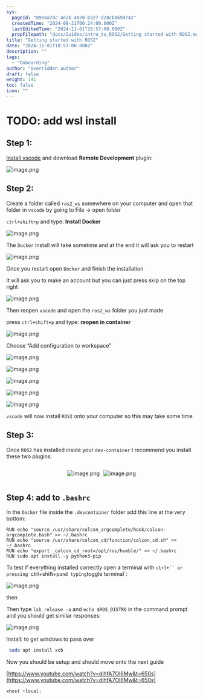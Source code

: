 ```yaml
---
sys:
  pageId: "89e0a78c-4e2b-4070-b327-d28cb0694742"
  createdTime: "2024-08-21T00:24:00.000Z"
  lastEditedTime: "2024-11-01T18:57:00.000Z"
  propFilepath: "docs/Guides/intro_to_ROS2/Getting started with ROS2.md"
title: "Getting started with ROS2"
date: "2024-11-01T18:57:00.000Z"
description: ""
tags:
  - "Onboarding"
author: "Overridden author"
draft: false
weight: 141
toc: false
icon: ""
---
```


# TODO: add wsl install

## Step 1:

[Install vscode](https://code.visualstudio.com/download) and download **Remote Development** plugin:

![image.png](https://prod-files-secure.s3.us-west-2.amazonaws.com/d518164a-d88e-44d1-a4ee-3adb3bd8bce0/efb52993-1881-4a40-b95e-6f020334f022/image.png?X-Amz-Algorithm=AWS4-HMAC-SHA256&X-Amz-Content-Sha256=UNSIGNED-PAYLOAD&X-Amz-Credential=ASIAZI2LB4663THDLG3J%2F20250220%2Fus-west-2%2Fs3%2Faws4_request&X-Amz-Date=20250220T050815Z&X-Amz-Expires=3600&X-Amz-Security-Token=IQoJb3JpZ2luX2VjEI3%2F%2F%2F%2F%2F%2F%2F%2F%2F%2FwEaCXVzLXdlc3QtMiJHMEUCIQC%2FFCcfB7iliIgVYdBvvEhAZU6SHYTPzwvHi9ltbo2XEAIgbpLRGk%2FfjUArMsHdwadUil2dO3E3fOsSninSDdCdRSkqiAQItv%2F%2F%2F%2F%2F%2F%2F%2F%2F%2FARAAGgw2Mzc0MjMxODM4MDUiDBW09bfmux29aba%2FuSrcAysU52nqoD8%2FyUhUW8EYWlDbRGPpCRCDujRb0z5OH1fhdhFh8b39JneAYOyOlvCWY5KWZh%2B2Vz8SxdsDyoeZ5PseE9EtA49bipE6gw0q9zZLAFu9HtYrRmwu%2B2HwoXuUyyoV5%2Bg6rJbhFdYSuSqx3H9k%2Fd7vYxXe%2B6jqfvtkB3MXxufH4gWmbbva9plC8Wrm2EKQMHYmpIjgskPiACGFlQ6vvxdC4kBfJfkEifLNeL7P7YVNHxbbL8GPQb%2FHuqI32qc1XHSO5OGqgjiZCpbDKavc0fo5%2FVtHtnWOZXmn9n3y9VfrciC%2Bbk6RWZPWNUEqY%2FQQ3dCyC5k%2BsGxbeLBThOw2LQhOVYTJGccDU29%2FWnRn7AeYB%2FUYN0pLWTYOUYLY9YfexiZFHCZU2PygOrA8lsc4znzbMepQSV3On1nfolpR1PbBKxFQS8alKkK%2BKAIjxrCZfUitxMLUc0%2FssklxftA%2FzVIer0Gx8V7%2B7%2FR9RXQUUHao3%2BrzUt6TIsd1tFogIss4jJYCWXqlX2KEbg88kwA92JaCcB4ibkX7ePDC4ERhnqijaxycTAnLHLAuMGkW4pPipQpvje27hj98%2BC08dz%2Fc3fvIOrDat8xTMqm5xAluSgtveVJdtKwFm8FiMMnf2r0GOqUBB11PIXb5GJ1Usn0WNrSeKp18gJgsHbP%2FDENfkeGtcHah%2FMy1uck3UVTUn3DR0tqFzTgnhNSRl3kXQVl%2Fgwz43WpsoivAkxtbejPOlNKdgvUJbTkmBd%2F%2F1%2BFcKO22cz2xGsGtWQlURKYhRFmXzzBHwiauRseV7xRe8A37TPDB%2F5RgOXylaOpkn9u2vbgUChIyjdQyZW%2B3oTlmJUHt0eSZn9%2FAUTID&X-Amz-Signature=26ac675979c4de40fcc6a037928a910c5ff23b111b791c5b70c111ebcf513964&X-Amz-SignedHeaders=host&x-id=GetObject)

## Step 2:

Create a folder called `ros2_ws` somewhere on your computer and open that folder in `vscode` by going to File → open folder 

`ctrl+shift+p` and type: **Install Docker**

![image.png](https://prod-files-secure.s3.us-west-2.amazonaws.com/d518164a-d88e-44d1-a4ee-3adb3bd8bce0/2269dc0e-1cd5-47ff-bceb-c04ad9b2eab0/image.png?X-Amz-Algorithm=AWS4-HMAC-SHA256&X-Amz-Content-Sha256=UNSIGNED-PAYLOAD&X-Amz-Credential=ASIAZI2LB4663THDLG3J%2F20250220%2Fus-west-2%2Fs3%2Faws4_request&X-Amz-Date=20250220T050816Z&X-Amz-Expires=3600&X-Amz-Security-Token=IQoJb3JpZ2luX2VjEI3%2F%2F%2F%2F%2F%2F%2F%2F%2F%2FwEaCXVzLXdlc3QtMiJHMEUCIQC%2FFCcfB7iliIgVYdBvvEhAZU6SHYTPzwvHi9ltbo2XEAIgbpLRGk%2FfjUArMsHdwadUil2dO3E3fOsSninSDdCdRSkqiAQItv%2F%2F%2F%2F%2F%2F%2F%2F%2F%2FARAAGgw2Mzc0MjMxODM4MDUiDBW09bfmux29aba%2FuSrcAysU52nqoD8%2FyUhUW8EYWlDbRGPpCRCDujRb0z5OH1fhdhFh8b39JneAYOyOlvCWY5KWZh%2B2Vz8SxdsDyoeZ5PseE9EtA49bipE6gw0q9zZLAFu9HtYrRmwu%2B2HwoXuUyyoV5%2Bg6rJbhFdYSuSqx3H9k%2Fd7vYxXe%2B6jqfvtkB3MXxufH4gWmbbva9plC8Wrm2EKQMHYmpIjgskPiACGFlQ6vvxdC4kBfJfkEifLNeL7P7YVNHxbbL8GPQb%2FHuqI32qc1XHSO5OGqgjiZCpbDKavc0fo5%2FVtHtnWOZXmn9n3y9VfrciC%2Bbk6RWZPWNUEqY%2FQQ3dCyC5k%2BsGxbeLBThOw2LQhOVYTJGccDU29%2FWnRn7AeYB%2FUYN0pLWTYOUYLY9YfexiZFHCZU2PygOrA8lsc4znzbMepQSV3On1nfolpR1PbBKxFQS8alKkK%2BKAIjxrCZfUitxMLUc0%2FssklxftA%2FzVIer0Gx8V7%2B7%2FR9RXQUUHao3%2BrzUt6TIsd1tFogIss4jJYCWXqlX2KEbg88kwA92JaCcB4ibkX7ePDC4ERhnqijaxycTAnLHLAuMGkW4pPipQpvje27hj98%2BC08dz%2Fc3fvIOrDat8xTMqm5xAluSgtveVJdtKwFm8FiMMnf2r0GOqUBB11PIXb5GJ1Usn0WNrSeKp18gJgsHbP%2FDENfkeGtcHah%2FMy1uck3UVTUn3DR0tqFzTgnhNSRl3kXQVl%2Fgwz43WpsoivAkxtbejPOlNKdgvUJbTkmBd%2F%2F1%2BFcKO22cz2xGsGtWQlURKYhRFmXzzBHwiauRseV7xRe8A37TPDB%2F5RgOXylaOpkn9u2vbgUChIyjdQyZW%2B3oTlmJUHt0eSZn9%2FAUTID&X-Amz-Signature=fbcfb466af64c8e6908b70448c4cdc7981af5824f909448258a7610029722e95&X-Amz-SignedHeaders=host&x-id=GetObject)

The `Docker` install will take sometime and at the end it will ask you to restart

![image.png](https://prod-files-secure.s3.us-west-2.amazonaws.com/d518164a-d88e-44d1-a4ee-3adb3bd8bce0/ed233f78-be33-4b1f-b89c-9c346c0e961e/image.png?X-Amz-Algorithm=AWS4-HMAC-SHA256&X-Amz-Content-Sha256=UNSIGNED-PAYLOAD&X-Amz-Credential=ASIAZI2LB4663THDLG3J%2F20250220%2Fus-west-2%2Fs3%2Faws4_request&X-Amz-Date=20250220T050816Z&X-Amz-Expires=3600&X-Amz-Security-Token=IQoJb3JpZ2luX2VjEI3%2F%2F%2F%2F%2F%2F%2F%2F%2F%2FwEaCXVzLXdlc3QtMiJHMEUCIQC%2FFCcfB7iliIgVYdBvvEhAZU6SHYTPzwvHi9ltbo2XEAIgbpLRGk%2FfjUArMsHdwadUil2dO3E3fOsSninSDdCdRSkqiAQItv%2F%2F%2F%2F%2F%2F%2F%2F%2F%2FARAAGgw2Mzc0MjMxODM4MDUiDBW09bfmux29aba%2FuSrcAysU52nqoD8%2FyUhUW8EYWlDbRGPpCRCDujRb0z5OH1fhdhFh8b39JneAYOyOlvCWY5KWZh%2B2Vz8SxdsDyoeZ5PseE9EtA49bipE6gw0q9zZLAFu9HtYrRmwu%2B2HwoXuUyyoV5%2Bg6rJbhFdYSuSqx3H9k%2Fd7vYxXe%2B6jqfvtkB3MXxufH4gWmbbva9plC8Wrm2EKQMHYmpIjgskPiACGFlQ6vvxdC4kBfJfkEifLNeL7P7YVNHxbbL8GPQb%2FHuqI32qc1XHSO5OGqgjiZCpbDKavc0fo5%2FVtHtnWOZXmn9n3y9VfrciC%2Bbk6RWZPWNUEqY%2FQQ3dCyC5k%2BsGxbeLBThOw2LQhOVYTJGccDU29%2FWnRn7AeYB%2FUYN0pLWTYOUYLY9YfexiZFHCZU2PygOrA8lsc4znzbMepQSV3On1nfolpR1PbBKxFQS8alKkK%2BKAIjxrCZfUitxMLUc0%2FssklxftA%2FzVIer0Gx8V7%2B7%2FR9RXQUUHao3%2BrzUt6TIsd1tFogIss4jJYCWXqlX2KEbg88kwA92JaCcB4ibkX7ePDC4ERhnqijaxycTAnLHLAuMGkW4pPipQpvje27hj98%2BC08dz%2Fc3fvIOrDat8xTMqm5xAluSgtveVJdtKwFm8FiMMnf2r0GOqUBB11PIXb5GJ1Usn0WNrSeKp18gJgsHbP%2FDENfkeGtcHah%2FMy1uck3UVTUn3DR0tqFzTgnhNSRl3kXQVl%2Fgwz43WpsoivAkxtbejPOlNKdgvUJbTkmBd%2F%2F1%2BFcKO22cz2xGsGtWQlURKYhRFmXzzBHwiauRseV7xRe8A37TPDB%2F5RgOXylaOpkn9u2vbgUChIyjdQyZW%2B3oTlmJUHt0eSZn9%2FAUTID&X-Amz-Signature=17dcfb4a4c33182e83167fbbcf9b13d1b7f8aca4968a53bbb5383bb9b90056d2&X-Amz-SignedHeaders=host&x-id=GetObject)

Once you restart open `Docker` and finish the installation

It will ask you to make an account but you can just press skip on the top right

![image.png](https://prod-files-secure.s3.us-west-2.amazonaws.com/d518164a-d88e-44d1-a4ee-3adb3bd8bce0/21010ad9-1659-4fd9-9f59-9932a09b2a3d/image.png?X-Amz-Algorithm=AWS4-HMAC-SHA256&X-Amz-Content-Sha256=UNSIGNED-PAYLOAD&X-Amz-Credential=ASIAZI2LB4663THDLG3J%2F20250220%2Fus-west-2%2Fs3%2Faws4_request&X-Amz-Date=20250220T050816Z&X-Amz-Expires=3600&X-Amz-Security-Token=IQoJb3JpZ2luX2VjEI3%2F%2F%2F%2F%2F%2F%2F%2F%2F%2FwEaCXVzLXdlc3QtMiJHMEUCIQC%2FFCcfB7iliIgVYdBvvEhAZU6SHYTPzwvHi9ltbo2XEAIgbpLRGk%2FfjUArMsHdwadUil2dO3E3fOsSninSDdCdRSkqiAQItv%2F%2F%2F%2F%2F%2F%2F%2F%2F%2FARAAGgw2Mzc0MjMxODM4MDUiDBW09bfmux29aba%2FuSrcAysU52nqoD8%2FyUhUW8EYWlDbRGPpCRCDujRb0z5OH1fhdhFh8b39JneAYOyOlvCWY5KWZh%2B2Vz8SxdsDyoeZ5PseE9EtA49bipE6gw0q9zZLAFu9HtYrRmwu%2B2HwoXuUyyoV5%2Bg6rJbhFdYSuSqx3H9k%2Fd7vYxXe%2B6jqfvtkB3MXxufH4gWmbbva9plC8Wrm2EKQMHYmpIjgskPiACGFlQ6vvxdC4kBfJfkEifLNeL7P7YVNHxbbL8GPQb%2FHuqI32qc1XHSO5OGqgjiZCpbDKavc0fo5%2FVtHtnWOZXmn9n3y9VfrciC%2Bbk6RWZPWNUEqY%2FQQ3dCyC5k%2BsGxbeLBThOw2LQhOVYTJGccDU29%2FWnRn7AeYB%2FUYN0pLWTYOUYLY9YfexiZFHCZU2PygOrA8lsc4znzbMepQSV3On1nfolpR1PbBKxFQS8alKkK%2BKAIjxrCZfUitxMLUc0%2FssklxftA%2FzVIer0Gx8V7%2B7%2FR9RXQUUHao3%2BrzUt6TIsd1tFogIss4jJYCWXqlX2KEbg88kwA92JaCcB4ibkX7ePDC4ERhnqijaxycTAnLHLAuMGkW4pPipQpvje27hj98%2BC08dz%2Fc3fvIOrDat8xTMqm5xAluSgtveVJdtKwFm8FiMMnf2r0GOqUBB11PIXb5GJ1Usn0WNrSeKp18gJgsHbP%2FDENfkeGtcHah%2FMy1uck3UVTUn3DR0tqFzTgnhNSRl3kXQVl%2Fgwz43WpsoivAkxtbejPOlNKdgvUJbTkmBd%2F%2F1%2BFcKO22cz2xGsGtWQlURKYhRFmXzzBHwiauRseV7xRe8A37TPDB%2F5RgOXylaOpkn9u2vbgUChIyjdQyZW%2B3oTlmJUHt0eSZn9%2FAUTID&X-Amz-Signature=91e909ec8759d41554493cf60acf7c54330ede7951dd23f59b8cc44eac230fe6&X-Amz-SignedHeaders=host&x-id=GetObject)

Then reopen `vscode` and open the `ros2_ws` folder you just made

press `ctrl+shift+p` and type: **reopen in container**

![image.png](https://prod-files-secure.s3.us-west-2.amazonaws.com/d518164a-d88e-44d1-a4ee-3adb3bd8bce0/4e93b8c2-41ad-488c-8095-c74205196118/image.png?X-Amz-Algorithm=AWS4-HMAC-SHA256&X-Amz-Content-Sha256=UNSIGNED-PAYLOAD&X-Amz-Credential=ASIAZI2LB4663THDLG3J%2F20250220%2Fus-west-2%2Fs3%2Faws4_request&X-Amz-Date=20250220T050816Z&X-Amz-Expires=3600&X-Amz-Security-Token=IQoJb3JpZ2luX2VjEI3%2F%2F%2F%2F%2F%2F%2F%2F%2F%2FwEaCXVzLXdlc3QtMiJHMEUCIQC%2FFCcfB7iliIgVYdBvvEhAZU6SHYTPzwvHi9ltbo2XEAIgbpLRGk%2FfjUArMsHdwadUil2dO3E3fOsSninSDdCdRSkqiAQItv%2F%2F%2F%2F%2F%2F%2F%2F%2F%2FARAAGgw2Mzc0MjMxODM4MDUiDBW09bfmux29aba%2FuSrcAysU52nqoD8%2FyUhUW8EYWlDbRGPpCRCDujRb0z5OH1fhdhFh8b39JneAYOyOlvCWY5KWZh%2B2Vz8SxdsDyoeZ5PseE9EtA49bipE6gw0q9zZLAFu9HtYrRmwu%2B2HwoXuUyyoV5%2Bg6rJbhFdYSuSqx3H9k%2Fd7vYxXe%2B6jqfvtkB3MXxufH4gWmbbva9plC8Wrm2EKQMHYmpIjgskPiACGFlQ6vvxdC4kBfJfkEifLNeL7P7YVNHxbbL8GPQb%2FHuqI32qc1XHSO5OGqgjiZCpbDKavc0fo5%2FVtHtnWOZXmn9n3y9VfrciC%2Bbk6RWZPWNUEqY%2FQQ3dCyC5k%2BsGxbeLBThOw2LQhOVYTJGccDU29%2FWnRn7AeYB%2FUYN0pLWTYOUYLY9YfexiZFHCZU2PygOrA8lsc4znzbMepQSV3On1nfolpR1PbBKxFQS8alKkK%2BKAIjxrCZfUitxMLUc0%2FssklxftA%2FzVIer0Gx8V7%2B7%2FR9RXQUUHao3%2BrzUt6TIsd1tFogIss4jJYCWXqlX2KEbg88kwA92JaCcB4ibkX7ePDC4ERhnqijaxycTAnLHLAuMGkW4pPipQpvje27hj98%2BC08dz%2Fc3fvIOrDat8xTMqm5xAluSgtveVJdtKwFm8FiMMnf2r0GOqUBB11PIXb5GJ1Usn0WNrSeKp18gJgsHbP%2FDENfkeGtcHah%2FMy1uck3UVTUn3DR0tqFzTgnhNSRl3kXQVl%2Fgwz43WpsoivAkxtbejPOlNKdgvUJbTkmBd%2F%2F1%2BFcKO22cz2xGsGtWQlURKYhRFmXzzBHwiauRseV7xRe8A37TPDB%2F5RgOXylaOpkn9u2vbgUChIyjdQyZW%2B3oTlmJUHt0eSZn9%2FAUTID&X-Amz-Signature=52d3df3a5fba7dc2f1b73cce42ef251954bb2ced9de6620e3206b3da2178b726&X-Amz-SignedHeaders=host&x-id=GetObject)

Choose “Add configuration to workspace”

![image.png](https://prod-files-secure.s3.us-west-2.amazonaws.com/d518164a-d88e-44d1-a4ee-3adb3bd8bce0/9560b282-5060-4989-ba37-97e7b2c22476/image.png?X-Amz-Algorithm=AWS4-HMAC-SHA256&X-Amz-Content-Sha256=UNSIGNED-PAYLOAD&X-Amz-Credential=ASIAZI2LB4663THDLG3J%2F20250220%2Fus-west-2%2Fs3%2Faws4_request&X-Amz-Date=20250220T050816Z&X-Amz-Expires=3600&X-Amz-Security-Token=IQoJb3JpZ2luX2VjEI3%2F%2F%2F%2F%2F%2F%2F%2F%2F%2FwEaCXVzLXdlc3QtMiJHMEUCIQC%2FFCcfB7iliIgVYdBvvEhAZU6SHYTPzwvHi9ltbo2XEAIgbpLRGk%2FfjUArMsHdwadUil2dO3E3fOsSninSDdCdRSkqiAQItv%2F%2F%2F%2F%2F%2F%2F%2F%2F%2FARAAGgw2Mzc0MjMxODM4MDUiDBW09bfmux29aba%2FuSrcAysU52nqoD8%2FyUhUW8EYWlDbRGPpCRCDujRb0z5OH1fhdhFh8b39JneAYOyOlvCWY5KWZh%2B2Vz8SxdsDyoeZ5PseE9EtA49bipE6gw0q9zZLAFu9HtYrRmwu%2B2HwoXuUyyoV5%2Bg6rJbhFdYSuSqx3H9k%2Fd7vYxXe%2B6jqfvtkB3MXxufH4gWmbbva9plC8Wrm2EKQMHYmpIjgskPiACGFlQ6vvxdC4kBfJfkEifLNeL7P7YVNHxbbL8GPQb%2FHuqI32qc1XHSO5OGqgjiZCpbDKavc0fo5%2FVtHtnWOZXmn9n3y9VfrciC%2Bbk6RWZPWNUEqY%2FQQ3dCyC5k%2BsGxbeLBThOw2LQhOVYTJGccDU29%2FWnRn7AeYB%2FUYN0pLWTYOUYLY9YfexiZFHCZU2PygOrA8lsc4znzbMepQSV3On1nfolpR1PbBKxFQS8alKkK%2BKAIjxrCZfUitxMLUc0%2FssklxftA%2FzVIer0Gx8V7%2B7%2FR9RXQUUHao3%2BrzUt6TIsd1tFogIss4jJYCWXqlX2KEbg88kwA92JaCcB4ibkX7ePDC4ERhnqijaxycTAnLHLAuMGkW4pPipQpvje27hj98%2BC08dz%2Fc3fvIOrDat8xTMqm5xAluSgtveVJdtKwFm8FiMMnf2r0GOqUBB11PIXb5GJ1Usn0WNrSeKp18gJgsHbP%2FDENfkeGtcHah%2FMy1uck3UVTUn3DR0tqFzTgnhNSRl3kXQVl%2Fgwz43WpsoivAkxtbejPOlNKdgvUJbTkmBd%2F%2F1%2BFcKO22cz2xGsGtWQlURKYhRFmXzzBHwiauRseV7xRe8A37TPDB%2F5RgOXylaOpkn9u2vbgUChIyjdQyZW%2B3oTlmJUHt0eSZn9%2FAUTID&X-Amz-Signature=b01c6ca72a71b72e9985232249e25cc419927307022480ceefa6cc6d601e2c31&X-Amz-SignedHeaders=host&x-id=GetObject)

![image.png](https://prod-files-secure.s3.us-west-2.amazonaws.com/d518164a-d88e-44d1-a4ee-3adb3bd8bce0/2ee63f81-886b-48e8-a553-dc6e5eac99e4/image.png?X-Amz-Algorithm=AWS4-HMAC-SHA256&X-Amz-Content-Sha256=UNSIGNED-PAYLOAD&X-Amz-Credential=ASIAZI2LB4663THDLG3J%2F20250220%2Fus-west-2%2Fs3%2Faws4_request&X-Amz-Date=20250220T050816Z&X-Amz-Expires=3600&X-Amz-Security-Token=IQoJb3JpZ2luX2VjEI3%2F%2F%2F%2F%2F%2F%2F%2F%2F%2FwEaCXVzLXdlc3QtMiJHMEUCIQC%2FFCcfB7iliIgVYdBvvEhAZU6SHYTPzwvHi9ltbo2XEAIgbpLRGk%2FfjUArMsHdwadUil2dO3E3fOsSninSDdCdRSkqiAQItv%2F%2F%2F%2F%2F%2F%2F%2F%2F%2FARAAGgw2Mzc0MjMxODM4MDUiDBW09bfmux29aba%2FuSrcAysU52nqoD8%2FyUhUW8EYWlDbRGPpCRCDujRb0z5OH1fhdhFh8b39JneAYOyOlvCWY5KWZh%2B2Vz8SxdsDyoeZ5PseE9EtA49bipE6gw0q9zZLAFu9HtYrRmwu%2B2HwoXuUyyoV5%2Bg6rJbhFdYSuSqx3H9k%2Fd7vYxXe%2B6jqfvtkB3MXxufH4gWmbbva9plC8Wrm2EKQMHYmpIjgskPiACGFlQ6vvxdC4kBfJfkEifLNeL7P7YVNHxbbL8GPQb%2FHuqI32qc1XHSO5OGqgjiZCpbDKavc0fo5%2FVtHtnWOZXmn9n3y9VfrciC%2Bbk6RWZPWNUEqY%2FQQ3dCyC5k%2BsGxbeLBThOw2LQhOVYTJGccDU29%2FWnRn7AeYB%2FUYN0pLWTYOUYLY9YfexiZFHCZU2PygOrA8lsc4znzbMepQSV3On1nfolpR1PbBKxFQS8alKkK%2BKAIjxrCZfUitxMLUc0%2FssklxftA%2FzVIer0Gx8V7%2B7%2FR9RXQUUHao3%2BrzUt6TIsd1tFogIss4jJYCWXqlX2KEbg88kwA92JaCcB4ibkX7ePDC4ERhnqijaxycTAnLHLAuMGkW4pPipQpvje27hj98%2BC08dz%2Fc3fvIOrDat8xTMqm5xAluSgtveVJdtKwFm8FiMMnf2r0GOqUBB11PIXb5GJ1Usn0WNrSeKp18gJgsHbP%2FDENfkeGtcHah%2FMy1uck3UVTUn3DR0tqFzTgnhNSRl3kXQVl%2Fgwz43WpsoivAkxtbejPOlNKdgvUJbTkmBd%2F%2F1%2BFcKO22cz2xGsGtWQlURKYhRFmXzzBHwiauRseV7xRe8A37TPDB%2F5RgOXylaOpkn9u2vbgUChIyjdQyZW%2B3oTlmJUHt0eSZn9%2FAUTID&X-Amz-Signature=f946abde596565acd9f1b6e42f07f3eb77a7a2a924f3cb7ff8b5e87e88a8d489&X-Amz-SignedHeaders=host&x-id=GetObject)

![image.png](https://prod-files-secure.s3.us-west-2.amazonaws.com/d518164a-d88e-44d1-a4ee-3adb3bd8bce0/ae1580b2-b048-407e-aed9-b584224a7a04/image.png?X-Amz-Algorithm=AWS4-HMAC-SHA256&X-Amz-Content-Sha256=UNSIGNED-PAYLOAD&X-Amz-Credential=ASIAZI2LB4663THDLG3J%2F20250220%2Fus-west-2%2Fs3%2Faws4_request&X-Amz-Date=20250220T050816Z&X-Amz-Expires=3600&X-Amz-Security-Token=IQoJb3JpZ2luX2VjEI3%2F%2F%2F%2F%2F%2F%2F%2F%2F%2FwEaCXVzLXdlc3QtMiJHMEUCIQC%2FFCcfB7iliIgVYdBvvEhAZU6SHYTPzwvHi9ltbo2XEAIgbpLRGk%2FfjUArMsHdwadUil2dO3E3fOsSninSDdCdRSkqiAQItv%2F%2F%2F%2F%2F%2F%2F%2F%2F%2FARAAGgw2Mzc0MjMxODM4MDUiDBW09bfmux29aba%2FuSrcAysU52nqoD8%2FyUhUW8EYWlDbRGPpCRCDujRb0z5OH1fhdhFh8b39JneAYOyOlvCWY5KWZh%2B2Vz8SxdsDyoeZ5PseE9EtA49bipE6gw0q9zZLAFu9HtYrRmwu%2B2HwoXuUyyoV5%2Bg6rJbhFdYSuSqx3H9k%2Fd7vYxXe%2B6jqfvtkB3MXxufH4gWmbbva9plC8Wrm2EKQMHYmpIjgskPiACGFlQ6vvxdC4kBfJfkEifLNeL7P7YVNHxbbL8GPQb%2FHuqI32qc1XHSO5OGqgjiZCpbDKavc0fo5%2FVtHtnWOZXmn9n3y9VfrciC%2Bbk6RWZPWNUEqY%2FQQ3dCyC5k%2BsGxbeLBThOw2LQhOVYTJGccDU29%2FWnRn7AeYB%2FUYN0pLWTYOUYLY9YfexiZFHCZU2PygOrA8lsc4znzbMepQSV3On1nfolpR1PbBKxFQS8alKkK%2BKAIjxrCZfUitxMLUc0%2FssklxftA%2FzVIer0Gx8V7%2B7%2FR9RXQUUHao3%2BrzUt6TIsd1tFogIss4jJYCWXqlX2KEbg88kwA92JaCcB4ibkX7ePDC4ERhnqijaxycTAnLHLAuMGkW4pPipQpvje27hj98%2BC08dz%2Fc3fvIOrDat8xTMqm5xAluSgtveVJdtKwFm8FiMMnf2r0GOqUBB11PIXb5GJ1Usn0WNrSeKp18gJgsHbP%2FDENfkeGtcHah%2FMy1uck3UVTUn3DR0tqFzTgnhNSRl3kXQVl%2Fgwz43WpsoivAkxtbejPOlNKdgvUJbTkmBd%2F%2F1%2BFcKO22cz2xGsGtWQlURKYhRFmXzzBHwiauRseV7xRe8A37TPDB%2F5RgOXylaOpkn9u2vbgUChIyjdQyZW%2B3oTlmJUHt0eSZn9%2FAUTID&X-Amz-Signature=9f32bd056f4d70b0cc19ce3ec26d6e52229fe4091ca4148e85fbed690d596473&X-Amz-SignedHeaders=host&x-id=GetObject)

![image.png](https://prod-files-secure.s3.us-west-2.amazonaws.com/d518164a-d88e-44d1-a4ee-3adb3bd8bce0/53255b28-f75e-430f-b9e3-c0ac8577e42b/image.png?X-Amz-Algorithm=AWS4-HMAC-SHA256&X-Amz-Content-Sha256=UNSIGNED-PAYLOAD&X-Amz-Credential=ASIAZI2LB4663THDLG3J%2F20250220%2Fus-west-2%2Fs3%2Faws4_request&X-Amz-Date=20250220T050815Z&X-Amz-Expires=3600&X-Amz-Security-Token=IQoJb3JpZ2luX2VjEI3%2F%2F%2F%2F%2F%2F%2F%2F%2F%2FwEaCXVzLXdlc3QtMiJHMEUCIQC%2FFCcfB7iliIgVYdBvvEhAZU6SHYTPzwvHi9ltbo2XEAIgbpLRGk%2FfjUArMsHdwadUil2dO3E3fOsSninSDdCdRSkqiAQItv%2F%2F%2F%2F%2F%2F%2F%2F%2F%2FARAAGgw2Mzc0MjMxODM4MDUiDBW09bfmux29aba%2FuSrcAysU52nqoD8%2FyUhUW8EYWlDbRGPpCRCDujRb0z5OH1fhdhFh8b39JneAYOyOlvCWY5KWZh%2B2Vz8SxdsDyoeZ5PseE9EtA49bipE6gw0q9zZLAFu9HtYrRmwu%2B2HwoXuUyyoV5%2Bg6rJbhFdYSuSqx3H9k%2Fd7vYxXe%2B6jqfvtkB3MXxufH4gWmbbva9plC8Wrm2EKQMHYmpIjgskPiACGFlQ6vvxdC4kBfJfkEifLNeL7P7YVNHxbbL8GPQb%2FHuqI32qc1XHSO5OGqgjiZCpbDKavc0fo5%2FVtHtnWOZXmn9n3y9VfrciC%2Bbk6RWZPWNUEqY%2FQQ3dCyC5k%2BsGxbeLBThOw2LQhOVYTJGccDU29%2FWnRn7AeYB%2FUYN0pLWTYOUYLY9YfexiZFHCZU2PygOrA8lsc4znzbMepQSV3On1nfolpR1PbBKxFQS8alKkK%2BKAIjxrCZfUitxMLUc0%2FssklxftA%2FzVIer0Gx8V7%2B7%2FR9RXQUUHao3%2BrzUt6TIsd1tFogIss4jJYCWXqlX2KEbg88kwA92JaCcB4ibkX7ePDC4ERhnqijaxycTAnLHLAuMGkW4pPipQpvje27hj98%2BC08dz%2Fc3fvIOrDat8xTMqm5xAluSgtveVJdtKwFm8FiMMnf2r0GOqUBB11PIXb5GJ1Usn0WNrSeKp18gJgsHbP%2FDENfkeGtcHah%2FMy1uck3UVTUn3DR0tqFzTgnhNSRl3kXQVl%2Fgwz43WpsoivAkxtbejPOlNKdgvUJbTkmBd%2F%2F1%2BFcKO22cz2xGsGtWQlURKYhRFmXzzBHwiauRseV7xRe8A37TPDB%2F5RgOXylaOpkn9u2vbgUChIyjdQyZW%2B3oTlmJUHt0eSZn9%2FAUTID&X-Amz-Signature=f14caa75afbc10aebd36cfbd5df2f80c4757969e363e8a34c6a9a543b3cfc989&X-Amz-SignedHeaders=host&x-id=GetObject)

![image.png](https://prod-files-secure.s3.us-west-2.amazonaws.com/d518164a-d88e-44d1-a4ee-3adb3bd8bce0/7c562767-5af9-4ffb-97d1-327bcdf4ee00/image.png?X-Amz-Algorithm=AWS4-HMAC-SHA256&X-Amz-Content-Sha256=UNSIGNED-PAYLOAD&X-Amz-Credential=ASIAZI2LB4663THDLG3J%2F20250220%2Fus-west-2%2Fs3%2Faws4_request&X-Amz-Date=20250220T050815Z&X-Amz-Expires=3600&X-Amz-Security-Token=IQoJb3JpZ2luX2VjEI3%2F%2F%2F%2F%2F%2F%2F%2F%2F%2FwEaCXVzLXdlc3QtMiJHMEUCIQC%2FFCcfB7iliIgVYdBvvEhAZU6SHYTPzwvHi9ltbo2XEAIgbpLRGk%2FfjUArMsHdwadUil2dO3E3fOsSninSDdCdRSkqiAQItv%2F%2F%2F%2F%2F%2F%2F%2F%2F%2FARAAGgw2Mzc0MjMxODM4MDUiDBW09bfmux29aba%2FuSrcAysU52nqoD8%2FyUhUW8EYWlDbRGPpCRCDujRb0z5OH1fhdhFh8b39JneAYOyOlvCWY5KWZh%2B2Vz8SxdsDyoeZ5PseE9EtA49bipE6gw0q9zZLAFu9HtYrRmwu%2B2HwoXuUyyoV5%2Bg6rJbhFdYSuSqx3H9k%2Fd7vYxXe%2B6jqfvtkB3MXxufH4gWmbbva9plC8Wrm2EKQMHYmpIjgskPiACGFlQ6vvxdC4kBfJfkEifLNeL7P7YVNHxbbL8GPQb%2FHuqI32qc1XHSO5OGqgjiZCpbDKavc0fo5%2FVtHtnWOZXmn9n3y9VfrciC%2Bbk6RWZPWNUEqY%2FQQ3dCyC5k%2BsGxbeLBThOw2LQhOVYTJGccDU29%2FWnRn7AeYB%2FUYN0pLWTYOUYLY9YfexiZFHCZU2PygOrA8lsc4znzbMepQSV3On1nfolpR1PbBKxFQS8alKkK%2BKAIjxrCZfUitxMLUc0%2FssklxftA%2FzVIer0Gx8V7%2B7%2FR9RXQUUHao3%2BrzUt6TIsd1tFogIss4jJYCWXqlX2KEbg88kwA92JaCcB4ibkX7ePDC4ERhnqijaxycTAnLHLAuMGkW4pPipQpvje27hj98%2BC08dz%2Fc3fvIOrDat8xTMqm5xAluSgtveVJdtKwFm8FiMMnf2r0GOqUBB11PIXb5GJ1Usn0WNrSeKp18gJgsHbP%2FDENfkeGtcHah%2FMy1uck3UVTUn3DR0tqFzTgnhNSRl3kXQVl%2Fgwz43WpsoivAkxtbejPOlNKdgvUJbTkmBd%2F%2F1%2BFcKO22cz2xGsGtWQlURKYhRFmXzzBHwiauRseV7xRe8A37TPDB%2F5RgOXylaOpkn9u2vbgUChIyjdQyZW%2B3oTlmJUHt0eSZn9%2FAUTID&X-Amz-Signature=fee3443a1c0619274f2cba9b229964c941da8ef1fa8d80c115b6d1837b0150ad&X-Amz-SignedHeaders=host&x-id=GetObject)

`vscode` will now install `ROS2` onto your computer so this may take some time.

## Step 3:

Once `ROS2` has installed inside your `dev-container` I recommend you install these two plugins:

<div style="display: flex;flex-direction: row; column-gap:10px; max-width: 630px;justify-content: center;">
<div>

![image.png](https://prod-files-secure.s3.us-west-2.amazonaws.com/d518164a-d88e-44d1-a4ee-3adb3bd8bce0/3fc3d550-5a54-4ba1-ba6b-faa01cdb7369/image.png?X-Amz-Algorithm=AWS4-HMAC-SHA256&X-Amz-Content-Sha256=UNSIGNED-PAYLOAD&X-Amz-Credential=ASIAZI2LB466SBNIV3DR%2F20250220%2Fus-west-2%2Fs3%2Faws4_request&X-Amz-Date=20250220T050817Z&X-Amz-Expires=3600&X-Amz-Security-Token=IQoJb3JpZ2luX2VjEI3%2F%2F%2F%2F%2F%2F%2F%2F%2F%2FwEaCXVzLXdlc3QtMiJHMEUCIBGijgUDXdYE2kdXTbZepD24T%2B0BANwOFYwMbEg%2BcidXAiEA61VypVyJj05j4VbLkKJ72CFCM6%2BEUuN7XCkNZlklKUwqiAQItv%2F%2F%2F%2F%2F%2F%2F%2F%2F%2FARAAGgw2Mzc0MjMxODM4MDUiDKlyqvXRN1GQKHVRFyrcA7KpoNZj%2BLGnLvWeg73848xLukMrIuqbmfSOXw4CXzQEhQDpU06NaeV9e6Jtf9pLyjMMyG9yMwOfq0FTbZBzPm91XcK5psYqQGDFW5Jug2OhQ2PjW3VY7kKM5AGY2kwKVk8sn65QVzUVxsfo%2BOultTD0AhlS2skGMH30KlJw38yOmbd6JX98oeDwyCJdmJw15JrpP1ZlJuDn7St5WbmfD709Xz5SN%2FOV5sG3jmtvMu3lyb91%2BI%2BqEjMz2V11P6gQ6qX1a2QjHZth%2BHK8RoImqHXxS51NEtuMcONdCgMt0FLVKtgSnVVdfSO%2BHekMSOYOavwagIufR8yH%2FoA75wO63P%2BHMyMXev804GHvlZ%2Bz%2FAySNTeCsnIosReN9BYhiVl0aRq2tka3NSjItsjjybSBT5veHAUyPvb6YvBXOWPv2ba1b0PBl%2FsfQSGss%2FUYROOEKaOmOQbTEYf7I9UOBeX32G58CPldeSKREILJqSj3IBl1JiegEHfh0ZVFtYJWUwYn%2F11hneJiTROCaJtkCauxSSe4NGS8F4F%2BH5s%2FLRm9yIo6ar97yEgqEBaUbBb%2BdSiu3AmX2sDB3O2fJ1wg5gAPAGkgsU63UB6TO10qKkvziNkg7BTybgqOnFzFanw%2BMIjf2r0GOqUBIOc%2F1H0vIRa%2FV58FA7xqV%2FIrgFTJxZb8RVirQ7PXpnrkIZaVamTsIpbIFAchRiwy%2FmzgxzuyoHZHrjH17S2%2FGKlx9F%2B6SR6MLuag9zlPc0zXgOYhUR8rmtmmGaZ%2B1SJF1sjN%2FVP9ntEfyYOabaJMtu%2BQRJPzH8YNmv04rD1peyRkGLfNwN%2FD8MO%2FXHR%2BsNyCXODG5NxOGBkZfWY1t2pZXyA0IGpO&X-Amz-Signature=83af5bcac378f2f2bc6278e2c18eb9ab13203cc589f20d98c9e2227eff102710&X-Amz-SignedHeaders=host&x-id=GetObject)

</div>
<div>

![image.png](https://prod-files-secure.s3.us-west-2.amazonaws.com/d518164a-d88e-44d1-a4ee-3adb3bd8bce0/d994cc66-13c2-4093-a5a3-f84cf4601a82/image.png?X-Amz-Algorithm=AWS4-HMAC-SHA256&X-Amz-Content-Sha256=UNSIGNED-PAYLOAD&X-Amz-Credential=ASIAZI2LB466YJCUKKV2%2F20250220%2Fus-west-2%2Fs3%2Faws4_request&X-Amz-Date=20250220T050818Z&X-Amz-Expires=3600&X-Amz-Security-Token=IQoJb3JpZ2luX2VjEI3%2F%2F%2F%2F%2F%2F%2F%2F%2F%2FwEaCXVzLXdlc3QtMiJIMEYCIQDH12FL8faRztbro4AlwLlwqN8DV8EsTkf4pAiGftXkcwIhAIDUPlYW%2B24AkAPNfe2636ZSgIZjKsJXOPy5VCbw4%2B%2FNKogECLb%2F%2F%2F%2F%2F%2F%2F%2F%2F%2FwEQABoMNjM3NDIzMTgzODA1IgwCy2WY8O%2FEzNrBiF4q3AM1%2BjRmcErNij%2BSSTm4JkFTOQKzkEyUyXUWfVb4oonvAon%2F5d2UNjfHYNSzeqXV8YsC9WhhFGvk8pJn7IwwU6qbRAMB90Np155fmeybsJGvkKE2I9%2Fruuj8qoG698PyxtjOzN6HjPo6Kd0sk5iQ2FqEHkqFg7I9%2FuKMiwcG7yw7%2B16gPn27u2aC%2BrCJ76dQ8%2B%2F6JeYr4T%2BPQglegnVRvHwNVxsnoMSHqR0nQg7u3%2FKf6kO2Tiu1XbulTYNY22hLNc4S3xGvALo1Ze6pZ5pQDmHNIand6wOWyr2l3b5ixGFyrtPfNO3X7ETDJAxvV9LRMlktnemwajlsS%2B4IjmfKElqdL9Kjk50J%2BTaMN6nENX2U9zxtAw0yei5fHjmPl3Dni377KVQb6vLnKI9ifhAoF9cmM%2B%2Bl8xfXplLZ73Rqc5OvjmqObDFT%2B8Rb1svHYq7coSZzOWiFhxrr74aRaaTJJLSP%2BnaBf89OBTaOHiJJmFQoFTmNyL6QYlCc2y8vzQKY%2BLGZGnIUcWzCIcu96QwvudyE6pe7IXYWVjD%2FWXfrNtlR2Xv2ml1OFZGvQO9RG%2B8MSpr1%2Bf7zjkEXEH4YrVxO1f%2FeLW0aDjEaZTN0uL%2Fw%2BLnodb35xLedo0w0LOfmSDDx39q9BjqkASmnKYBZUjOwOmqKuOBqK2iX70qw5jOTKAM5o0Ej6%2FXGrNFqg2XiINRW%2BSrzNg0tKy20uW7T43lTGMY34oMZB7EiI837zJ1LGq1dKB%2B41rWBDpSiZvhrsB%2FO0yLFbBvxDC%2B5UJHn7xGafFhQRJKV48x2C4OUiEFjSjgi6TkwQgENDpxiQxgpUrHY1QWfXSF037Sq5KHzdZL2xRvNXVcNky2v5eq6&X-Amz-Signature=54e6b2a7f26c8712d780b597906f7f9e68014d4cfc8e48b40c2a6584543c0dd4&X-Amz-SignedHeaders=host&x-id=GetObject)

</div>
</div>

## Step 4: add to `.bashrc`

In the `Docker` file inside the `.devcontainer` folder add this line at the very bottom: 

```docker
RUN echo "source /usr/share/colcon_argcomplete/hook/colcon-argcomplete.bash" >> ~/.bashrc
RUN echo "source /usr/share/colcon_cd/function/colcon_cd.sh" >> ~/.bashrc
RUN echo "export _colcon_cd_root=/opt/ros/humble/" >> ~/.bashrc
RUN sudo apt install -y python3-pip 
```

To test if everything installed correctly open a terminal with `ctrl+`` or pressing `ctrl+shift+p` and typing `toggle terminal`:

![image.png](https://prod-files-secure.s3.us-west-2.amazonaws.com/d518164a-d88e-44d1-a4ee-3adb3bd8bce0/6a4943d8-b04e-4c02-9a58-775f3384d1a5/image.png?X-Amz-Algorithm=AWS4-HMAC-SHA256&X-Amz-Content-Sha256=UNSIGNED-PAYLOAD&X-Amz-Credential=ASIAZI2LB4663THDLG3J%2F20250220%2Fus-west-2%2Fs3%2Faws4_request&X-Amz-Date=20250220T050815Z&X-Amz-Expires=3600&X-Amz-Security-Token=IQoJb3JpZ2luX2VjEI3%2F%2F%2F%2F%2F%2F%2F%2F%2F%2FwEaCXVzLXdlc3QtMiJHMEUCIQC%2FFCcfB7iliIgVYdBvvEhAZU6SHYTPzwvHi9ltbo2XEAIgbpLRGk%2FfjUArMsHdwadUil2dO3E3fOsSninSDdCdRSkqiAQItv%2F%2F%2F%2F%2F%2F%2F%2F%2F%2FARAAGgw2Mzc0MjMxODM4MDUiDBW09bfmux29aba%2FuSrcAysU52nqoD8%2FyUhUW8EYWlDbRGPpCRCDujRb0z5OH1fhdhFh8b39JneAYOyOlvCWY5KWZh%2B2Vz8SxdsDyoeZ5PseE9EtA49bipE6gw0q9zZLAFu9HtYrRmwu%2B2HwoXuUyyoV5%2Bg6rJbhFdYSuSqx3H9k%2Fd7vYxXe%2B6jqfvtkB3MXxufH4gWmbbva9plC8Wrm2EKQMHYmpIjgskPiACGFlQ6vvxdC4kBfJfkEifLNeL7P7YVNHxbbL8GPQb%2FHuqI32qc1XHSO5OGqgjiZCpbDKavc0fo5%2FVtHtnWOZXmn9n3y9VfrciC%2Bbk6RWZPWNUEqY%2FQQ3dCyC5k%2BsGxbeLBThOw2LQhOVYTJGccDU29%2FWnRn7AeYB%2FUYN0pLWTYOUYLY9YfexiZFHCZU2PygOrA8lsc4znzbMepQSV3On1nfolpR1PbBKxFQS8alKkK%2BKAIjxrCZfUitxMLUc0%2FssklxftA%2FzVIer0Gx8V7%2B7%2FR9RXQUUHao3%2BrzUt6TIsd1tFogIss4jJYCWXqlX2KEbg88kwA92JaCcB4ibkX7ePDC4ERhnqijaxycTAnLHLAuMGkW4pPipQpvje27hj98%2BC08dz%2Fc3fvIOrDat8xTMqm5xAluSgtveVJdtKwFm8FiMMnf2r0GOqUBB11PIXb5GJ1Usn0WNrSeKp18gJgsHbP%2FDENfkeGtcHah%2FMy1uck3UVTUn3DR0tqFzTgnhNSRl3kXQVl%2Fgwz43WpsoivAkxtbejPOlNKdgvUJbTkmBd%2F%2F1%2BFcKO22cz2xGsGtWQlURKYhRFmXzzBHwiauRseV7xRe8A37TPDB%2F5RgOXylaOpkn9u2vbgUChIyjdQyZW%2B3oTlmJUHt0eSZn9%2FAUTID&X-Amz-Signature=c1336d1bb93d16815963b9176aa4ead15e1037ff6d145744ff529c80945ec80e&X-Amz-SignedHeaders=host&x-id=GetObject)

then 

Then type `lsb_release -a` and `echo $ROS_DISTRO` in the command prompt and you should get similar responses:

![image.png](https://prod-files-secure.s3.us-west-2.amazonaws.com/d518164a-d88e-44d1-a4ee-3adb3bd8bce0/3e635dec-a805-4e85-8b9e-d000e5b71a4e/image.png?X-Amz-Algorithm=AWS4-HMAC-SHA256&X-Amz-Content-Sha256=UNSIGNED-PAYLOAD&X-Amz-Credential=ASIAZI2LB4663THDLG3J%2F20250220%2Fus-west-2%2Fs3%2Faws4_request&X-Amz-Date=20250220T050816Z&X-Amz-Expires=3600&X-Amz-Security-Token=IQoJb3JpZ2luX2VjEI3%2F%2F%2F%2F%2F%2F%2F%2F%2F%2FwEaCXVzLXdlc3QtMiJHMEUCIQC%2FFCcfB7iliIgVYdBvvEhAZU6SHYTPzwvHi9ltbo2XEAIgbpLRGk%2FfjUArMsHdwadUil2dO3E3fOsSninSDdCdRSkqiAQItv%2F%2F%2F%2F%2F%2F%2F%2F%2F%2FARAAGgw2Mzc0MjMxODM4MDUiDBW09bfmux29aba%2FuSrcAysU52nqoD8%2FyUhUW8EYWlDbRGPpCRCDujRb0z5OH1fhdhFh8b39JneAYOyOlvCWY5KWZh%2B2Vz8SxdsDyoeZ5PseE9EtA49bipE6gw0q9zZLAFu9HtYrRmwu%2B2HwoXuUyyoV5%2Bg6rJbhFdYSuSqx3H9k%2Fd7vYxXe%2B6jqfvtkB3MXxufH4gWmbbva9plC8Wrm2EKQMHYmpIjgskPiACGFlQ6vvxdC4kBfJfkEifLNeL7P7YVNHxbbL8GPQb%2FHuqI32qc1XHSO5OGqgjiZCpbDKavc0fo5%2FVtHtnWOZXmn9n3y9VfrciC%2Bbk6RWZPWNUEqY%2FQQ3dCyC5k%2BsGxbeLBThOw2LQhOVYTJGccDU29%2FWnRn7AeYB%2FUYN0pLWTYOUYLY9YfexiZFHCZU2PygOrA8lsc4znzbMepQSV3On1nfolpR1PbBKxFQS8alKkK%2BKAIjxrCZfUitxMLUc0%2FssklxftA%2FzVIer0Gx8V7%2B7%2FR9RXQUUHao3%2BrzUt6TIsd1tFogIss4jJYCWXqlX2KEbg88kwA92JaCcB4ibkX7ePDC4ERhnqijaxycTAnLHLAuMGkW4pPipQpvje27hj98%2BC08dz%2Fc3fvIOrDat8xTMqm5xAluSgtveVJdtKwFm8FiMMnf2r0GOqUBB11PIXb5GJ1Usn0WNrSeKp18gJgsHbP%2FDENfkeGtcHah%2FMy1uck3UVTUn3DR0tqFzTgnhNSRl3kXQVl%2Fgwz43WpsoivAkxtbejPOlNKdgvUJbTkmBd%2F%2F1%2BFcKO22cz2xGsGtWQlURKYhRFmXzzBHwiauRseV7xRe8A37TPDB%2F5RgOXylaOpkn9u2vbgUChIyjdQyZW%2B3oTlmJUHt0eSZn9%2FAUTID&X-Amz-Signature=b458588ce829c8cc27a61b771f22e37144bfa06c01fe66bb71839686912c82f2&X-Amz-SignedHeaders=host&x-id=GetObject)

Install:  to get windows to pass over

```bash
 sudo apt install xcb
```

Now you should be setup and should move onto the next guide 

[https://www.youtube.com/watch?v=dihfA7Ol6Mw&t=650s](https://www.youtube.com/watch?v=dihfA7Ol6Mw&t=650s)

```python
xhost +local:
```

